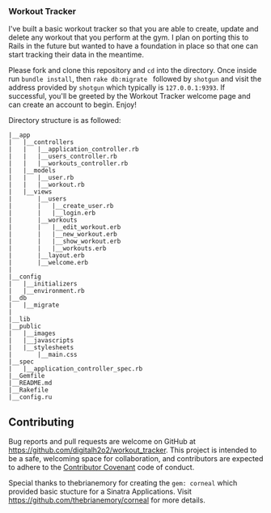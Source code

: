 ### Workout Tracker ###
I've built a basic workout tracker so that you are able to create, update and delete any workout that you perform at the gym. I plan on porting this to Rails in the future but wanted to have a foundation in place so that one can start tracking their data in the meantime. 

Please fork and clone this repository and `cd` into the directory. Once inside run `bundle install`, then `rake db:migrate ` followed by `shotgun` and visit the address provided by `shotgun` which typically is `127.0.0.1:9393`. If successful, you'll be greeted by the Workout Tracker welcome page and can create an account to begin. Enjoy!

Directory structure is as followed: 
```
|__app
|	|__controllers
|	|	|__application_controller.rb
|	|	|__users_controller.rb
|	|	|__workouts_controller.rb
|	|__models
|	|	|__user.rb
|	|	|__workout.rb
|	|__views
|		|__users
|		|	|__create_user.rb
|		|	|__login.erb
|		|__workouts
|		|	|__edit_workout.erb
|		|	|__new_workout.erb
|		|	|__show_workout.erb
|		|	|__workouts.erb
|		|__layout.erb
|		|__welcome.erb
|
|__config
|	|__initializers
|	|__environment.rb
|__db
|	|__migrate
|			
|__lib
|__public
|	|__images
|	|__javascripts
|	|__stylesheets
|		|__main.css
|__spec
|	|__application_controller_spec.rb
|__Gemfile
|__README.md
|__Rakefile
|__config.ru
```

## Contributing

Bug reports and pull requests are welcome on GitHub at https://github.com/digitalh2o2/workout_tracker. This project is intended to be a safe, welcoming space for collaboration, and contributors are expected to adhere to the [Contributor Covenant](http://contributor-covenant.org) code of conduct.

Special thanks to thebrianemory for creating the `gem: corneal` which provided basic stucture for a Sinatra Applications. Visit https://github.com/thebrianemory/corneal for more details.
